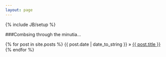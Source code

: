 ```yaml
---
layout: page
---
```

{% include JB/setup %}

###Combsing through the minutia…

<p class="posts">
  {% for post in site.posts %}
    {{ post.date | date_to_string }} &raquo; <a href="{{ BASE_PATH }}{{ post.url }}">{{ post.title }}</a>
  {% endfor %}
</p>